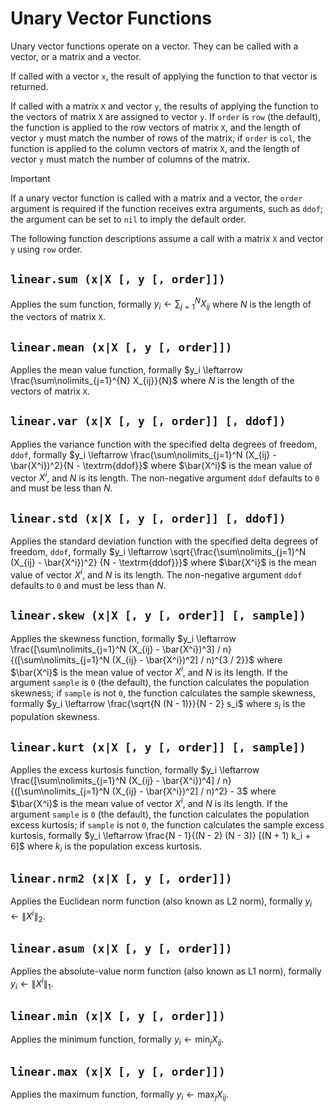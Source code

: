 # Unary Vector Functions

Unary vector functions operate on a vector. They can be called with a vector, or a matrix and
a vector.

If called with a vector `x`, the result of applying the function to that vector is returned.

If called with a matrix `X` and vector `y`, the results of applying the function to the vectors of
matrix `X` are assigned to vector `y`. If `order` is `row` (the default), the function is applied
to the row vectors of matrix `X`, and the length of vector `y` must match the number of rows of
the matrix; if `order` is `col`, the function is applied to the column vectors of matrix `X`, and
the length of vector `y` must match the number of columns of the matrix.

> [!IMPORTANT]
> If a unary vector function is called with a matrix and a vector, the `order` argument is
> required if the function receives extra arguments, such as `ddof`; the argument can be set to
> `nil` to imply the default order.

The following function descriptions assume a call with a matrix `X` and vector `y` using `row`
order.


## `linear.sum (x|X [, y [, order]])`

Applies the sum function, formally $y_i \leftarrow \sum\nolimits_{j=1}^{N} X_{ij}$ where $N$ is the
length of the vectors of matrix `X`.


## `linear.mean (x|X [, y [, order]])`

Applies the mean value function, formally $y_i \leftarrow \frac{\sum\nolimits_{j=1}^{N} X_{ij}}{N}$
where $N$ is the length of the vectors of matrix `X`.


## `linear.var (x|X [, y [, order]] [, ddof])`

Applies the variance function with the specified delta degrees of freedom, `ddof`, formally
$y_i \leftarrow \frac{\sum\nolimits_{j=1}^N (X_{ij} - \bar{X^i})^2}{N - \textrm{ddof}}$ where
$\bar{X^i}$ is the mean value of vector $X^i$, and $N$ is its length. The non-negative argument
`ddof` defaults to `0` and must be less than $N$.


## `linear.std (x|X [, y [, order]] [, ddof])`

Applies the standard deviation function with the specified delta degrees of freedom, `ddof`,
formally $y_i \leftarrow \sqrt{\frac{\sum\nolimits_{j=1}^N (X_{ij} - \bar{X^i})^2}
{N - \textrm{ddof}}}$ where $\bar{X^i}$ is the mean value of vector $X^i$, and $N$ is its length.
The non-negative argument `ddof` defaults to `0` and must be less than $N$.


## `linear.skew (x|X [, y [, order]] [, sample])`

Applies the skewness function, formally
$y_i \leftarrow \frac{[\sum\nolimits_{j=1}^N (X_{ij} - \bar{X^i})^3] / n}
{([\sum\nolimits_{j=1}^N (X_{ij} - \bar{X^i})^2] / n)^{3 / 2}}$ where $\bar{X^i}$ is the mean
value of vector $X^i$, and $N$ is its length. If the argument `sample` is `0` (the default), the
function calculates the population skewness; if `sample` is not `0`, the function calculates the
sample skewness, formally $y_i \leftarrow \frac{\sqrt{N (N - 1)}}{N - 2} s_i$ where $s_i$ is the
population skewness.


## `linear.kurt (x|X [, y [, order]] [, sample])`

Applies the excess kurtosis function, formally
$y_i \leftarrow \frac{[\sum\nolimits_{j=1}^N (X_{ij} - \bar{X^i})^4] / n}
{([\sum\nolimits_{j=1}^N (X_{ij} - \bar{X^i})^2] / n)^2} - 3$ where $\bar{X^i}$ is the mean value
of vector $X^i$, and $N$ is its length. If the argument `sample` is `0` (the default), the
function calculates the population excess kurtosis; if `sample` is not `0`, the function
calculates the sample excess kurtosis, formally
$y_i \leftarrow \frac{N - 1}{(N - 2) (N - 3)} [(N + 1) k_i + 6]$ where $k_i$ is the population
excess kurtosis.


## `linear.nrm2 (x|X [, y [, order]])`

Applies the Euclidean norm function (also known as L2 norm), formally
$y_i \leftarrow \lVert X^i \rVert_2$.


## `linear.asum (x|X [, y [, order]])`

Applies the absolute-value norm function (also known as L1 norm), formally
$y_i \leftarrow \lVert X^i \rVert_1$.


## `linear.min (x|X [, y [, order]])`

Applies the minimum function, formally $y_i \leftarrow \min_j X_{ij}$.


## `linear.max (x|X [, y [, order]])`

Applies the maximum function, formally $y_i \leftarrow \max_j X_{ij}$.
